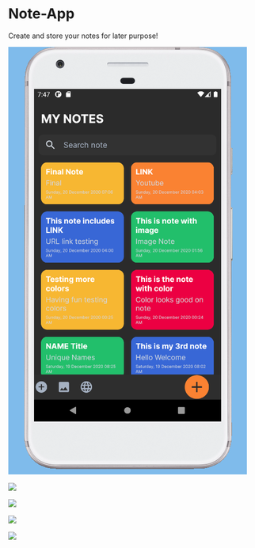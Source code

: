 # Note-App
Create and store your notes for later purpose!

![](/ScreenShots/2020-12-20%2007_47_34-Android%20Emulator%20-%20Pixel_XL_API_30_5554.png)

![](Note-App/ScreenShots/2020-12-20%2007_49_20-Android%20Emulator%20-%20Pixel_XL_API_30_5554.png)

![](Note-App/ScreenShots/2020-12-20%2007_49_54-Android%20Emulator%20-%20Pixel_XL_API_30_5554.png)

![](Note-App/ScreenShots/2020-12-20%2007_50_03-Android%20Emulator%20-%20Pixel_XL_API_30_5554.png)

![](Note-App/ScreenShots/2020-12-20%2007_50_07-Android%20Emulator%20-%20Pixel_XL_API_30_5554.png)
